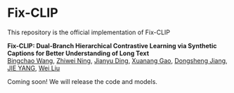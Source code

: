 # Fix-CLIP
This repository is the official implementation of Fix-CLIP

**Fix-CLIP: Dual-Branch Hierarchical Contrastive Learning via Synthetic Captions for Better Understanding of Long Text**\
[Bingchao Wang](), [Zhiwei Ning](), [Jianyu Ding](), [Xuanang Gao](), [Dongsheng Jiang](), [JIE YANG](), [Wei Liu]()

Coming soon! We will release the code and models. 
